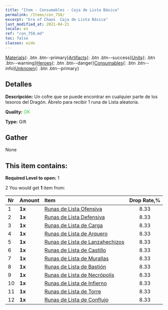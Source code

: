 ```yaml
---
title: "Item - Consumables - Caja de Lista Básica"
permalink: /Items/con_758/
excerpt: "Era of Chaos  Caja de Lista Básica"
last_modified_at: 2021-04-21
locale: es
ref: "con_758.md"
toc: false
classes: wide
---
```

 [Materials](/es/Items/){: .btn .btn--primary}[Artifacts](/es/Items/Artifacts/){: .btn .btn--success}[Units](/es/Items/Units/){: .btn .btn--warning}[Heroes](/es/Items/Heroes/){: .btn .btn--danger}[Consumables](/es/Items/Consumables/){: .btn .btn--info}[Unknown](/es/Items/Unknown/){: .btn .btn--primary}

## Detalles
 **Descripción:** Un cofre que se puede encontrar en cualquier parte de los tesoros del Dragón. Ábrelo para recibir 1 runa de Lista aleatoria.

 **Quality:** <span style="color: #32CD32">OK</span>

 **Type:** Gift

## Gather

  None

## This item contains:

 **Required Level to open:** 1

 2 You would get **1** item  from:

  | Nr | Amount |     Item    | Drop Rate,% |
  |:---|:-------|:------------|:---------:|
  | 1 |  **1x** | [Runas de Lista Ofensiva](/es/Items/con_734/) | 8.33 | 
  | 2 |  **1x** | [Runas de Lista Defensiva](/es/Items/con_739/) | 8.33 | 
  | 3 |  **1x** | [Runas de Lista de Carga](/es/Items/con_741/) | 8.33 | 
  | 4 |  **1x** | [Runas de Lista de Arquero](/es/Items/con_742/) | 8.33 | 
  | 5 |  **1x** | [Runas de Lista de Lanzahechizos](/es/Items/con_746/) | 8.33 | 
  | 6 |  **1x** | [Runas de Lista de Castillo](/es/Items/con_752/) | 8.33 | 
  | 7 |  **1x** | [Runas de Lista de Murallas](/es/Items/con_753/) | 8.33 | 
  | 8 |  **1x** | [Runas de Lista de Bastión](/es/Items/con_754/) | 8.33 | 
  | 9 |  **1x** | [Runas de Lista de Necrópolis](/es/Items/con_755/) | 8.33 | 
  | 10 |  **1x** | [Runas de Lista de Infierno](/es/Items/con_777/) | 8.33 | 
  | 11 |  **1x** | [Runas de Lista de Torre](/es/Items/con_785/) | 8.33 | 
  | 12 |  **1x** | [Runas de Lista de Conflujo](/es/Items/con_791/) | 8.33 | 
